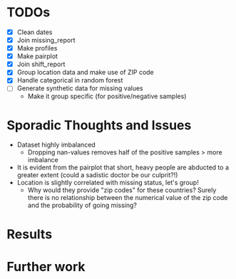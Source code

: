 # TODOs
- [x] Clean dates
- [x] Join missing_report
- [x] Make profiles
- [x] Make pairplot
- [x] Join shift_report
- [x] Group location data and make use of ZIP code
- [x] Handle categorical in random forest
- [ ] Generate synthetic data for missing values
  - Make it group specific (for positive/negative samples)

# Sporadic Thoughts and Issues
- Dataset highly imbalanced
  - Dropping nan-values removes half of the positive samples > more imbalance
- It is evident from the pairplot that short, heavy people are abducted to a greater extent 
(could a sadistic doctor be our culprit?!)
- Location is slightly correlated with missing status, let's group! 
  - Why would they provide "zip codes" for these countries? Surely there is no relationship between the numerical value of 
  the zip code and the probability of going missing?


# Results

# Further work
